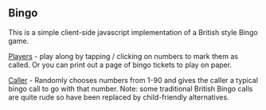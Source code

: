 ## Bingo

This is a simple client-side javascript implementation of a British style Bingo game.

[Players](https://biinari.github.io/bingo/) - play along by tapping / clicking on numbers to mark them as called. Or you can print out a page of bingo tickets to play on paper.

[Caller](https://biinari.github.io/bingo/caller/) - Randomly chooses numbers from 1-90 and gives the caller a typical bingo call to go with that number. Note: some traditional British Bingo calls are quite rude so have been replaced by child-friendly alternatives.
